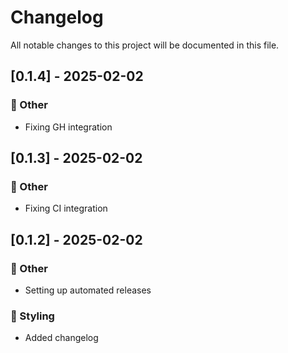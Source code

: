 # Changelog

All notable changes to this project will be documented in this file.

## [0.1.4] - 2025-02-02

### 💼 Other

- Fixing GH integration

## [0.1.3] - 2025-02-02

### 💼 Other

- Fixing CI integration

## [0.1.2] - 2025-02-02

### 💼 Other

- Setting up automated releases

### 🎨 Styling

- Added changelog

<!-- generated by git-cliff -->
